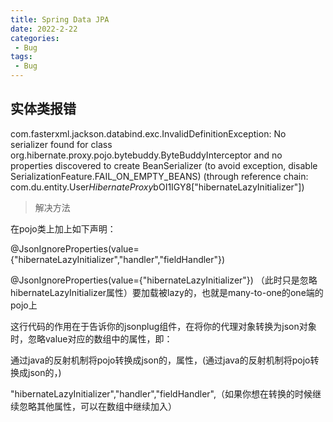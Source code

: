 ```yaml
---
title: Spring Data JPA
date: 2022-2-22
categories:
 - Bug
tags:
 - Bug
---
```

## 实体类报错

com.fasterxml.jackson.databind.exc.InvalidDefinitionException: No serializer found for class org.hibernate.proxy.pojo.bytebuddy.ByteBuddyInterceptor and no properties discovered to create BeanSerializer (to avoid exception, disable SerializationFeature.FAIL_ON_EMPTY_BEANS) (through reference chain: com.du.entity.User$HibernateProxy$bOI1IGY8["hibernateLazyInitializer"])

>   解决方法

在pojo类上加上如下声明：

@JsonIgnoreProperties(value={"hibernateLazyInitializer","handler","fieldHandler"}) 

@JsonIgnoreProperties(value={"hibernateLazyInitializer"})  （此时只是忽略hibernateLazyInitializer属性）要加载被lazy的，也就是many-to-one的one端的pojo上

这行代码的作用在于告诉你的jsonplug组件，在将你的代理对象转换为json对象时，忽略value对应的数组中的属性，即：

通过java的反射机制将pojo转换成json的，属性，(通过java的反射机制将pojo转换成json的，)

"hibernateLazyInitializer","handler","fieldHandler",（如果你想在转换的时候继续忽略其他属性，可以在数组中继续加入）
